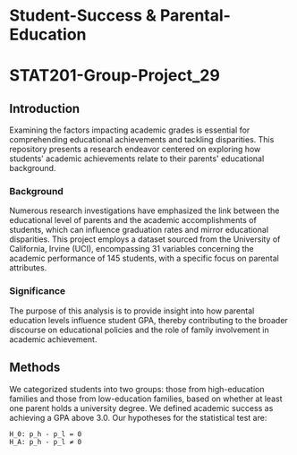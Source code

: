 # Student-Success & Parental-Education
# STAT201-Group-Project_29

## Introduction

Examining the factors impacting academic grades is essential for comprehending educational achievements and tackling disparities. This repository presents a research endeavor centered on exploring how students' academic achievements relate to their parents' educational background.

### Background

Numerous research investigations have emphasized the link between the educational level of parents and the academic accomplishments of students, which can influence graduation rates and mirror educational disparities. This project employs a dataset sourced from the University of California, Irvine (UCI), encompassing 31 variables concerning the academic performance of 145 students, with a specific focus on parental attributes.

### Significance

The purpose of this analysis is to provide insight into how parental education levels influence student GPA, thereby contributing to the broader discourse on educational policies and the role of family involvement in academic achievement.

## Methods

We categorized students into two groups: those from high-education families and those from low-education families, based on whether at least one parent holds a university degree. We defined academic success as achieving a GPA above 3.0. Our hypotheses for the statistical test are:

```latex
H_0: p_h - p_l = 0
H_A: p_h - p_l ≠ 0

